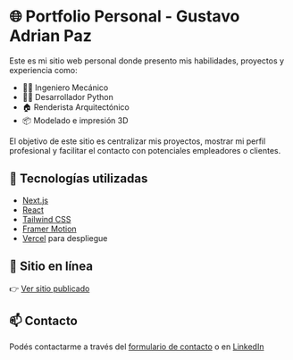 # 🌐 Portfolio Personal - Gustavo Adrian Paz

Este es mi sitio web personal donde presento mis habilidades, proyectos y experiencia como:

- 👨‍🔧 Ingeniero Mecánico  
- 👨‍💻 Desarrollador Python  
- 🏠 Renderista Arquitectónico 
- 📦 Modelado e impresión 3D

El objetivo de este sitio es centralizar mis proyectos, mostrar mi perfil profesional y facilitar el contacto con potenciales empleadores o clientes.

## 🚀 Tecnologías utilizadas

- [Next.js](https://nextjs.org/)
- [React](https://reactjs.org/)
- [Tailwind CSS](https://tailwindcss.com/)
- [Framer Motion](https://www.framer.com/motion/)
- [Vercel](https://vercel.com/) para despliegue

## 🔗 Sitio en línea

👉 [Ver sitio publicado](https://gustavopaz.vercel.app/)

## 📫 Contacto

Podés contactarme a través del [formulario de contacto](https://tusitio.vercel.app/#contacto) o en [LinkedIn](https://www.linkedin.com/in/gustavo-adrian-paz)
